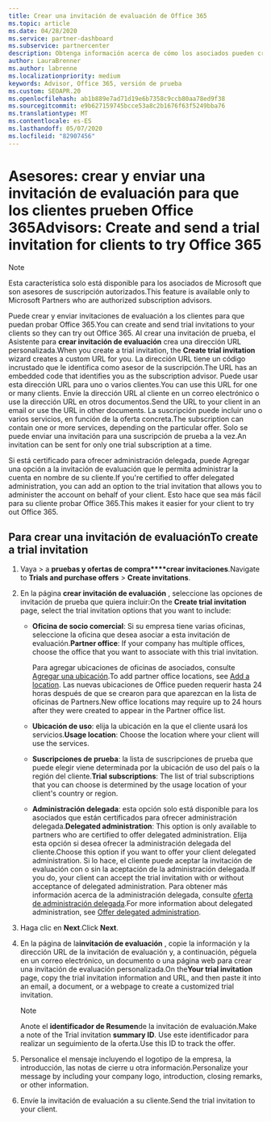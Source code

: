 ```yaml
---
title: Crear una invitación de evaluación de Office 365
ms.topic: article
ms.date: 04/28/2020
ms.service: partner-dashboard
ms.subservice: partnercenter
description: Obtenga información acerca de cómo los asociados pueden crear y enviar invitaciones de evaluación a sus clientes para probar Office 365. Los asociados son un asesor de suscripción autorizado.
author: LauraBrenner
ms.author: labrenne
ms.localizationpriority: medium
keywords: Advisor, Office 365, versión de prueba
ms.custom: SEOAPR.20
ms.openlocfilehash: ab1b889e7ad71d19e6b7358c9ccb80aa78ed9f38
ms.sourcegitcommit: e9b627159745bcce53a8c2b1676f63f5249bba76
ms.translationtype: MT
ms.contentlocale: es-ES
ms.lasthandoff: 05/07/2020
ms.locfileid: "82907456"
---
```

# <a name="advisors-create-and-send-a-trial-invitation-for-clients-to-try-office-365"></a><span data-ttu-id="48430-105">Asesores: crear y enviar una invitación de evaluación para que los clientes prueben Office 365</span><span class="sxs-lookup"><span data-stu-id="48430-105">Advisors: Create and send a trial invitation for clients to try Office 365</span></span>

> [!NOTE]
> <span data-ttu-id="48430-106">Esta característica solo está disponible para los asociados de Microsoft que son asesores de suscripción autorizados.</span><span class="sxs-lookup"><span data-stu-id="48430-106">This feature is available only to Microsoft Partners who are authorized subscription advisors.</span></span> 

<span data-ttu-id="48430-107">Puede crear y enviar invitaciones de evaluación a los clientes para que puedan probar Office 365.</span><span class="sxs-lookup"><span data-stu-id="48430-107">You can create and send trial invitations to your clients so they can try out Office 365.</span></span> <span data-ttu-id="48430-108">Al crear una invitación de prueba, el Asistente para **crear invitación de evaluación** crea una dirección URL personalizada.</span><span class="sxs-lookup"><span data-stu-id="48430-108">When you create a trial invitation, the **Create trial invitation** wizard creates a custom URL for you.</span></span> <span data-ttu-id="48430-109">La dirección URL tiene un código incrustado que le identifica como asesor de la suscripción.</span><span class="sxs-lookup"><span data-stu-id="48430-109">The URL has an embedded code that identifies you as the subscription advisor.</span></span> <span data-ttu-id="48430-110">Puede usar esta dirección URL para uno o varios clientes.</span><span class="sxs-lookup"><span data-stu-id="48430-110">You can use this URL for one or many clients.</span></span> <span data-ttu-id="48430-111">Envíe la dirección URL al cliente en un correo electrónico o use la dirección URL en otros documentos.</span><span class="sxs-lookup"><span data-stu-id="48430-111">Send the URL to your client in an email or use the URL in other documents.</span></span> <span data-ttu-id="48430-112">La suscripción puede incluir uno o varios servicios, en función de la oferta concreta.</span><span class="sxs-lookup"><span data-stu-id="48430-112">The subscription can contain one or more services, depending on the particular offer.</span></span> <span data-ttu-id="48430-113">Solo se puede enviar una invitación para una suscripción de prueba a la vez.</span><span class="sxs-lookup"><span data-stu-id="48430-113">An invitation can be sent for only one trial subscription at a time.</span></span>

<span data-ttu-id="48430-114">Si está certificado para ofrecer administración delegada, puede Agregar una opción a la invitación de evaluación que le permita administrar la cuenta en nombre de su cliente.</span><span class="sxs-lookup"><span data-stu-id="48430-114">If you're certified to offer delegated administration, you can add an option to the trial invitation that allows you to administer the account on behalf of your client.</span></span> <span data-ttu-id="48430-115">Esto hace que sea más fácil para su cliente probar Office 365.</span><span class="sxs-lookup"><span data-stu-id="48430-115">This makes it easier for your client to try out Office 365.</span></span>

## <a name="to-create-a-trial-invitation"></a><span data-ttu-id="48430-116">Para crear una invitación de evaluación</span><span class="sxs-lookup"><span data-stu-id="48430-116">To create a trial invitation</span></span>

1. <span data-ttu-id="48430-117">Vaya > a **pruebas y ofertas de compra\*\*\*\*crear invitaciones**.</span><span class="sxs-lookup"><span data-stu-id="48430-117">Navigate to **Trials and purchase offers** > **Create invitations**.</span></span>

2. <span data-ttu-id="48430-118">En la página **crear invitación de evaluación** , seleccione las opciones de invitación de prueba que quiera incluir:</span><span class="sxs-lookup"><span data-stu-id="48430-118">On the **Create trial invitation** page, select the trial invitation options that you want to include:</span></span>

    - <span data-ttu-id="48430-119">**Oficina de socio comercial**: Si su empresa tiene varias oficinas, seleccione la oficina que desea asociar a esta invitación de evaluación.</span><span class="sxs-lookup"><span data-stu-id="48430-119">**Partner office**: If your company has multiple offices, choose the office that you want to associate with this trial invitation.</span></span>

        <span data-ttu-id="48430-120">Para agregar ubicaciones de oficinas de asociados, consulte [Agregar una ubicación](manage-locations.md).</span><span class="sxs-lookup"><span data-stu-id="48430-120">To add partner office locations, see [Add a location](manage-locations.md).</span></span> <span data-ttu-id="48430-121">Las nuevas ubicaciones de Office pueden requerir hasta 24 horas después de que se crearon para que aparezcan en la lista de oficinas de Partners.</span><span class="sxs-lookup"><span data-stu-id="48430-121">New office locations may require up to 24 hours after they were created to appear in the Partner office list.</span></span>

    - <span data-ttu-id="48430-122">**Ubicación de uso**: elija la ubicación en la que el cliente usará los servicios.</span><span class="sxs-lookup"><span data-stu-id="48430-122">**Usage location**: Choose the location where your client will use the services.</span></span>
    - <span data-ttu-id="48430-123">**Suscripciones de prueba**: la lista de suscripciones de prueba que puede elegir viene determinada por la ubicación de uso del país o la región del cliente.</span><span class="sxs-lookup"><span data-stu-id="48430-123">**Trial subscriptions**: The list of trial subscriptions that you can choose is determined by the usage location of your client's country or region.</span></span>
    - <span data-ttu-id="48430-124">**Administración delegada**: esta opción solo está disponible para los asociados que están certificados para ofrecer administración delegada.</span><span class="sxs-lookup"><span data-stu-id="48430-124">**Delegated administration**: This option is only available to partners who are certified to offer delegated administration.</span></span> <span data-ttu-id="48430-125">Elija esta opción si desea ofrecer la administración delegada del cliente.</span><span class="sxs-lookup"><span data-stu-id="48430-125">Choose this option if you want to offer your client delegated administration.</span></span> <span data-ttu-id="48430-126">Si lo hace, el cliente puede aceptar la invitación de evaluación con o sin la aceptación de la administración delegada.</span><span class="sxs-lookup"><span data-stu-id="48430-126">If you do, your client can accept the trial invitation with or without acceptance of delegated administration.</span></span> <span data-ttu-id="48430-127">Para obtener más información acerca de la administración delegada, consulte [oferta de administración delegada](customers_revoke_admin_privileges.md).</span><span class="sxs-lookup"><span data-stu-id="48430-127">For more information about delegated administration, see [Offer delegated administration](customers_revoke_admin_privileges.md).</span></span>

3. <span data-ttu-id="48430-128">Haga clic en **Next**.</span><span class="sxs-lookup"><span data-stu-id="48430-128">Click **Next**.</span></span>

4. <span data-ttu-id="48430-129">En la página de la**invitación de evaluación** , copie la información y la dirección URL de la invitación de evaluación y, a continuación, péguela en un correo electrónico, un documento o una página web para crear una invitación de evaluación personalizada.</span><span class="sxs-lookup"><span data-stu-id="48430-129">On the**Your trial invitation** page, copy the trial invitation information and URL, and then paste it into an email, a document, or a webpage to create a customized trial invitation.</span></span>

    > [!NOTE]
    > <span data-ttu-id="48430-130">Anote el **identificador de Resumen**de la invitación de evaluación.</span><span class="sxs-lookup"><span data-stu-id="48430-130">Make a note of the Trial invitation **summary ID**.</span></span> <span data-ttu-id="48430-131">Use este identificador para realizar un seguimiento de la oferta.</span><span class="sxs-lookup"><span data-stu-id="48430-131">Use this ID to track the offer.</span></span>

5. <span data-ttu-id="48430-132">Personalice el mensaje incluyendo el logotipo de la empresa, la introducción, las notas de cierre u otra información.</span><span class="sxs-lookup"><span data-stu-id="48430-132">Personalize your message by including your company logo, introduction, closing remarks, or other information.</span></span>

6. <span data-ttu-id="48430-133">Envíe la invitación de evaluación a su cliente.</span><span class="sxs-lookup"><span data-stu-id="48430-133">Send the trial invitation to your client.</span></span>
